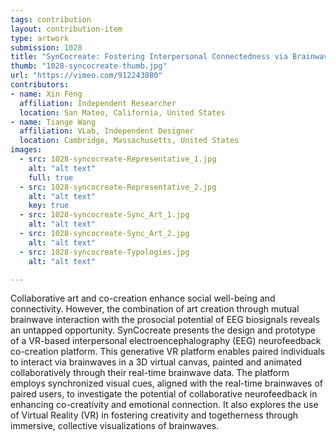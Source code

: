 ```yaml
---
tags: contribution
layout: contribution-item
type: artwork
submission: 1028
title: "SynCocreate: Fostering Interpersonal Connectedness via Brainwave-Driven Co-creation in Virtual Reality"
thumb: "1028-syncocreate-thumb.jpg"
url: "https://vimeo.com/912243880"
contributors: 
- name: Xin Feng
  affiliation: Independent Researcher
  location: San Mateo, California, United States
- name: Tiange Wang
  affiliation: VLab, Independent Designer
  location: Cambridge, Massachusetts, United States
images: 
  - src: 1028-syncocreate-Representative_1.jpg
    alt: "alt text"
    full: true
  - src: 1028-syncocreate-Representative_2.jpg
    alt: "alt text"
    key: true
  - src: 1028-syncocreate-Sync_Art_1.jpg
    alt: "alt text"
  - src: 1028-syncocreate-Sync_Art_2.jpg
    alt: "alt text"
  - src: 1028-syncocreate-Typologies.jpg
    alt: "alt text"

---
```


Collaborative art and co-creation enhance social well-being and
connectivity. However, the combination of art creation through mutual
brainwave interaction with the prosocial potential of EEG biosignals
reveals an untapped opportunity. SynCocreate presents the design and
prototype of a VR-based interpersonal electroencephalography (EEG)
neurofeedback co-creation platform. This generative VR platform enables
paired individuals to interact via brainwaves in a 3D virtual canvas,
painted and animated collaboratively through their real-time brainwave
data. The platform employs synchronized visual cues, aligned with the
real-time brainwaves of paired users, to investigate the potential of
collaborative neurofeedback in enhancing co-creativity and emotional
connection. It also explores the use of Virtual Reality (VR) in
fostering creativity and togetherness through immersive, collective
visualizations of brainwaves.


